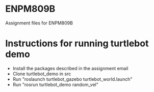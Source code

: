 # ENPM809B
Assignment files for ENPM809B

# Instructions for running turtlebot demo
- Install the packages described in the assignment email
- Clone turtlebot_demo in src
- Run "roslaunch turtlebot_gazebo turtlebot_world.launch"
- Run "rosrun turtlebot_demo random_vel"
